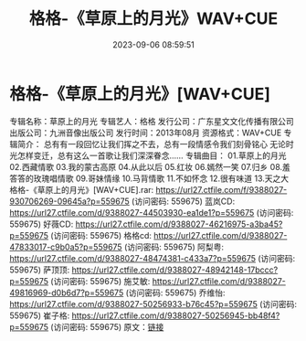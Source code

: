 ﻿---
title: 格格-《草原上的月光》WAV+CUE
date: 2023-09-06 08:59:51
categories: WAV车载音乐、镜像
tags: 华语中文
---
# 格格-《草原上的月光》[WAV+CUE]

专辑名称：草原上的月光
专辑艺人：格格
发行公司：广东星文文化传播有限公司
出版公司：九洲音像出版公司
发行时间：2013年08月
资源格式：WAV+CUE
专辑简介：
总有有一段回忆让我们挥之不去，总有一段情感令我们刻骨铭心
无论时光怎样变迁，总有这么一首歌让我们深深眷念……
专辑曲目：
01.草原上的月光
02.西藏情歌
03.我的蒙古高原
04.从此以后
05.红妆
06.嫣然一笑
07.归乡
08.羞答答的玫瑰唱情歌
09.哥妹情缘
10.马背情歌
11.不如怀念
12.很有味道
13.天之大
格格-《草原上的月光》[WAV+CUE].rar: https://url27.ctfile.com/f/9388027-930706269-09645a?p=559675
(访问密码: 559675)
蓝岚CD: https://url27.ctfile.com/d/9388027-44503930-ea1de1?p=559675
(访问密码: 559675)
好薇CD: https://url27.ctfile.com/d/9388027-46216975-a3ba45?p=559675
(访问密码: 559675)
格格cd: https://url27.ctfile.com/d/9388027-47833017-c9b0a5?p=559675
(访问密码: 559675)
阿梨粤: https://url27.ctfile.com/d/9388027-48474381-c433a7?p=559675
(访问密码: 559675)
萨顶顶: https://url27.ctfile.com/d/9388027-48942148-17bccc?p=559675
(访问密码: 559675)
施艾敏: https://url27.ctfile.com/d/9388027-49816969-d0b6d7?p=559675
(访问密码: 559675)
乔维怡: https://url27.ctfile.com/d/9388027-50256933-b76c45?p=559675
(访问密码: 559675)
崔子格: https://url27.ctfile.com/d/9388027-50256945-bb48f4?p=559675
(访问密码: 559675)
原文：[链接](https://blog.sina.com.cn/s/blog_1647c7e76010313cw.html)